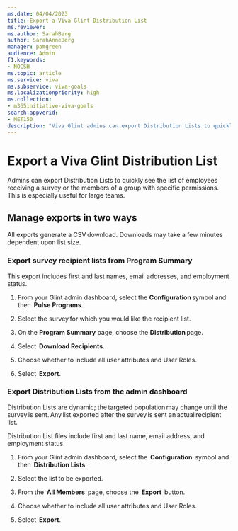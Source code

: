 ```yaml
---
ms.date: 04/04/2023
title: Export a Viva Glint Distribution List
ms.reviewer: 
ms.author: SarahBerg
author: SarahAnneBerg
manager: pamgreen
audience: Admin
f1.keywords:
- NOCSH
ms.topic: article
ms.service: viva
ms.subservice: viva-goals
ms.localizationpriority: high
ms.collection:  
- m365initiative-viva-goals  
search.appverid:
- MET150
description: "Viva Glint admins can export Distribution Lists to quickly see the list of employees receiving a survey or members of a group with specific permissions."
---	
```


# Export a Viva Glint Distribution List

Admins can export Distribution Lists to quickly see the list of employees receiving a survey or the members of a group with specific permissions. This is especially useful for large teams. 

## Manage exports in two ways 

All exports generate a CSV download. Downloads may take a few minutes dependent upon list size. 

### Export survey recipient lists from Program Summary 

This export includes first and last names, email addresses, and employment status.  

1. From your Glint admin dashboard, select the  **Configuration** symbol and then  **Pulse Programs**. 

1. Select the survey for which you would like the recipient list. 

1. On the  **Program Summary** page, choose the  **Distribution** page.  

1. Select  **Download Recipients**. 

1. Choose whether to include all user attributes and User Roles. 

1. Select  **Export**. 

### Export Distribution Lists from the admin dashboard 

Distribution Lists are dynamic; the targeted population may change until the survey is sent. Any list exported after the survey is sent an actual recipient list.  

Distribution List files include first and last name, email address, and employment status. 

1. From your Glint admin dashboard, select the  **Configuration**  symbol and then  **Distribution Lists**. 

1. Select the list to be exported. 

1. From the  **All Members**  page, choose the  **Export**  button. 

1. Choose whether to include all user attributes and User Roles. 

1. Select  **Export**. 

 
